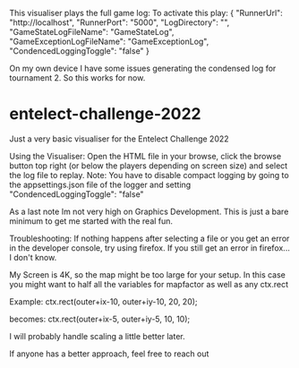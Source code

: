 This visualiser plays the full game log:
To activate this play:
{
  "RunnerUrl": "http://localhost",
  "RunnerPort": "5000",
  "LogDirectory": "",
  "GameStateLogFileName": "GameStateLog",
  "GameExceptionLogFileName": "GameExceptionLog",
"CondencedLoggingToggle":  "false"
}

On my own device I have some issues generating the condensed log for tournament 2. So this works for now. 


# entelect-challenge-2022
Just a very basic visualiser for the Entelect Challenge 2022

Using the Visualiser:
Open the HTML file in your browse, click the browse button top right (or below the players depending on screen size) and select the log file to replay.
Note: You have to disable compact logging by going to the appsettings.json file of the logger and setting "CondencedLoggingToggle":  "false"

As a last note Im not very high on Graphics Development. 
This is just a bare minimum to get me started with the real fun. 


Troubleshooting:
If nothing happens after selecting a file or you get an error in the developer console, try using firefox. If you still get an error in firefox... I don't know.

My Screen is 4K, so the map might be too large for your setup. 
In this case you might want to half all the variables for mapfactor as well as any ctx.rect

Example:
ctx.rect(outer+ix-10, outer+iy-10, 20, 20);

becomes:
ctx.rect(outer+ix-5, outer+iy-5, 10, 10);

I will probably handle scaling a little better later. 

If anyone has a better approach, feel free to reach out
